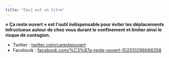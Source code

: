 ```yaml
---
title: "Ceci est un titre"
---
```


**« Ça reste ouvert » est l'outil indispensable pour éviter les déplacements infructueux autour de chez vous durant le confinement et limiter ainsi le risque de contagion.**

- Twitter : [twitter.com/caresteouvert](https://twitter.com/caresteouvert)
- Facebook : [facebook.com/%C3%87a-reste-ouvert-102510298066358](https://www.facebook.com/%C3%87a-reste-ouvert-102510298066358)
